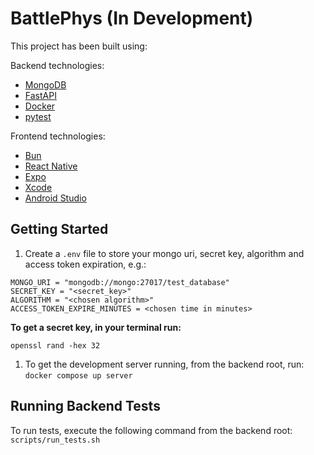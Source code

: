# BattlePhys (**In Development**)

This project has been built using:

Backend technologies:

- [MongoDB](https://www.mongodb.com/docs/manual/administration/install-community/)
- [FastAPI](https://fastapi.tiangolo.com/tutorial/)
- [Docker](https://docs.docker.com/get-started/overview/)
- [pytest](https://docs.pytest.org/en/8.2.x/getting-started.html)

Frontend technologies:

- [Bun](https://bun.sh/docs)
- [React Native](https://reactnative.dev/docs/environment-setup)
- [Expo](https://docs.expo.dev/get-started/set-up-your-environment/)
- [Xcode](https://www.freecodecamp.org/news/how-to-download-and-install-xcode/)
- [Android Studio](https://developer.android.com/studio)

## Getting Started

1. Create a `.env` file to store your mongo uri, secret key, algorithm and access token expiration, e.g.:

```
MONGO_URI = "mongodb://mongo:27017/test_database"
SECRET_KEY = "<secret_key>"
ALGORITHM = "<chosen algorithm>"
ACCESS_TOKEN_EXPIRE_MINUTES = <chosen time in minutes>
```

**To get a secret key, in your terminal run:**
```
openssl rand -hex 32
```

1. To get the development server running, from the backend root, run: `docker compose up server`

## Running Backend Tests

To run tests, execute the following command from the backend root: `scripts/run_tests.sh`
